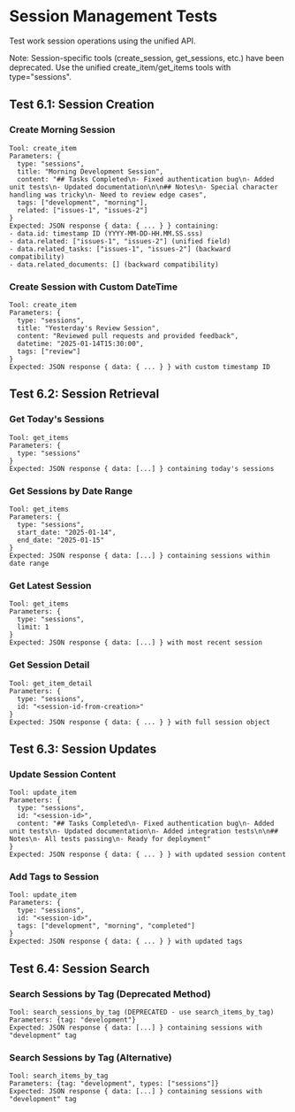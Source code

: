 # Session Management Tests

Test work session operations using the unified API.

Note: Session-specific tools (create_session, get_sessions, etc.) have been deprecated. Use the unified create_item/get_items tools with type="sessions".

## Test 6.1: Session Creation

### Create Morning Session
```
Tool: create_item
Parameters: {
  type: "sessions",
  title: "Morning Development Session",
  content: "## Tasks Completed\n- Fixed authentication bug\n- Added unit tests\n- Updated documentation\n\n## Notes\n- Special character handling was tricky\n- Need to review edge cases",
  tags: ["development", "morning"],
  related: ["issues-1", "issues-2"]
}
Expected: JSON response { data: { ... } } containing:
- data.id: timestamp ID (YYYY-MM-DD-HH.MM.SS.sss)
- data.related: ["issues-1", "issues-2"] (unified field)
- data.related_tasks: ["issues-1", "issues-2"] (backward compatibility)
- data.related_documents: [] (backward compatibility)
```

### Create Session with Custom DateTime
```
Tool: create_item
Parameters: {
  type: "sessions",
  title: "Yesterday's Review Session",
  content: "Reviewed pull requests and provided feedback",
  datetime: "2025-01-14T15:30:00",
  tags: ["review"]
}
Expected: JSON response { data: { ... } } with custom timestamp ID
```

## Test 6.2: Session Retrieval

### Get Today's Sessions
```
Tool: get_items
Parameters: {
  type: "sessions"
}
Expected: JSON response { data: [...] } containing today's sessions
```

### Get Sessions by Date Range
```
Tool: get_items
Parameters: {
  type: "sessions",
  start_date: "2025-01-14",
  end_date: "2025-01-15"
}
Expected: JSON response { data: [...] } containing sessions within date range
```

### Get Latest Session
```
Tool: get_items
Parameters: {
  type: "sessions",
  limit: 1
}
Expected: JSON response { data: [...] } with most recent session
```

### Get Session Detail
```
Tool: get_item_detail
Parameters: {
  type: "sessions",
  id: "<session-id-from-creation>"
}
Expected: JSON response { data: { ... } } with full session object
```

## Test 6.3: Session Updates

### Update Session Content
```
Tool: update_item
Parameters: {
  type: "sessions",
  id: "<session-id>",
  content: "## Tasks Completed\n- Fixed authentication bug\n- Added unit tests\n- Updated documentation\n- Added integration tests\n\n## Notes\n- All tests passing\n- Ready for deployment"
}
Expected: JSON response { data: { ... } } with updated session content
```

### Add Tags to Session
```
Tool: update_item
Parameters: {
  type: "sessions",
  id: "<session-id>",
  tags: ["development", "morning", "completed"]
}
Expected: JSON response { data: { ... } } with updated tags
```

## Test 6.4: Session Search

### Search Sessions by Tag (Deprecated Method)
```
Tool: search_sessions_by_tag (DEPRECATED - use search_items_by_tag)
Parameters: {tag: "development"}
Expected: JSON response { data: [...] } containing sessions with "development" tag
```

### Search Sessions by Tag (Alternative)
```
Tool: search_items_by_tag
Parameters: {tag: "development", types: ["sessions"]}
Expected: JSON response { data: [...] } containing sessions with "development" tag
```
